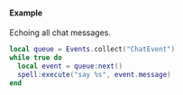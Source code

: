 #### Example
Echoing all chat messages.
```lua
local queue = Events.collect("ChatEvent")
while true do
  local event = queue:next()
  spell:execute("say %s", event.message)
end
```

